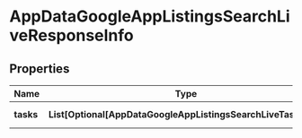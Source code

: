 # AppDataGoogleAppListingsSearchLiveResponseInfo


## Properties

| Name | Type | Description | Notes |
|------------ | ------------- | ------------- | -------------|
**tasks** | **List[Optional[AppDataGoogleAppListingsSearchLiveTaskInfo]]** | array of tasks |[optional]|